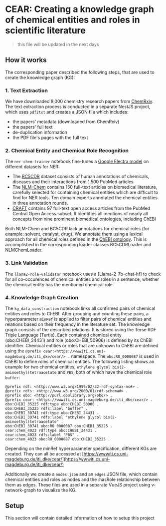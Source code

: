 # CEAR: Creating a knowledge graph of chemical entities and roles in scientific literature

> this file will be updated in the next days

## How it works
The corresponding paper described the following steps, that are used to create the knowledge graph (KG):

### 1. Text Extraction
We have downloaded 8,000 chemistry research papers from [ChemRxiv](https://chemrxiv.org/). The text extraction process is conducted in a separate NestJS project, which uses `pdf2txt` and creates a JSON file which includes:
- the papers' metadata (downloaded from ChemRxiv)
- the papers' full text
- de-duplication information
- the PDF file's pages with the full text

### 2. Chemical Entity and Chemical Role Recognition
The `ner-chem-trainer` notebook fine-tunes a [Google Electra model](https://huggingface.co/google/electra-base-discriminator) on different datasets for NER:

- The [BC5CDR](https://github.com/JHnlp/BioCreative-V-CDR-Corpus) dataset consists of human annotations of chemicals, diseases and their
interactions from 1,500 PubMed articles
- The [NLM-Chem](https://ftp.ncbi.nlm.nih.gov/pub/lu/NLMChem/) contains 150 full-text articles on biomedical literature, carefully
selected for containing chemical entities which are difficult to find for NER tools. Ten
domain experts annotated the chemical entities in three annotation rounds.
- [CRAFT](https://github.com/JHnlp/BioCreative-V-CDR-Corpus) contains 97 full-text open access articles from the PubMed Central
Open Access subset. It identifies all mentions of nearly all concepts from nine prominent
biomedical ontologies, including ChEBI

Both NLM-Chem and BC5CDR lack annotations for chemical roles (for example: solvent, catalyst, drug). We annotate them using a lexical approach for all chemical roles defined in the [ChEBI ontology](https://www.ebi.ac.uk/chebi/). This is accomplished in the corresponding loader classes BC5CDRLoader and NLMChemLoader.

### 3. Link Validation
The `llama2-role-validator` notebook uses a [Llama-2-7b-chat-hf] to check for all co-occurences of chemical entities and roles in a sentence, whether the chemical entity has the mentioned chemical role.

### 4. Knowledge Graph Creation
The `kg_data_construction` notebook links all confirmed pairs of chemical entities and roles to ChEBI. After grouping and counting these pairs, a hyperparameter `minRef` is applied to filter pairs of chemical entities and relations based on their frequency in the literature set. The knowledge graph consists of the described relations. It is stored using the Terse RDF Triple Language (Turtle). Each contained chemical entity (obo:CHEBI_24431) and role (obo:CHEBI_50906) is defined by its ChEBI identifier. Chemical entities or roles that are unknown to ChEBI are defined using the `@prefix cear:<https://wwwiti.cs.uni-magdeburg.de/iti_dke/cear/> .` namespace. The `obo:RO_0000087` is used in ChEBI to define roles of chemical entities. The following listing shows an example for two chemical entities, `ethylene glycol bis(2-aminoethyl)tetraacetate` and `PBS`, both of which have the chemical role `buffer`:

```turtle
@prefix rdf: <http://www.w3.org/1999/02/22-rdf-syntax-ns#> .
@prefix rdfs: <http://www.w3.org/2000/01/rdf-schema#> .
@prefix obo: <http://purl.obolibrary.org/obo/> .
@prefix cear: <https://wwwiti.cs.uni-magdeburg.de/iti_dke/cear/> .
obo:CHEBI_35225 rdf:type obo:CHEBI_50906 .
obo:CHEBI_35225 rdfs:label "buffer" .
obo:CHEBI_30741 rdf:type obo:CHEBI_24431 .
obo:CHEBI_30741 rdfs:label "ethylene glycol bis(2-aminoethyl)tetraacetate" .
obo:CHEBI_30741 obo:RO_0000087 obo:CHEBI_35225 .
cear:chem_4023 rdf:type obo:CHEBI_24431 .
cear:chem_4023 rdfs:label "PBS" .
cear:chem_4023 obo:RO_0000087 obo:CHEBI_35225 .
```

Depending on the minRef hyperparameter specification, different KGs are created. They can all be accessed at [https://wwwiti.cs.uni-magdeburg.de/iti_dke/cear/](https://wwwiti.cs.uni-magdeburg.de/iti_dke/cear/)


Additionally we create a `nodes.json` and an `edges` JSON file, which contain chemical entities and roles as nodes and the :hasRole relationship between them as edges. These files are used in a separate VueJS project using v-network-graph to visualize the KG.


## Setup
This section will contain detailed information of how to setup this project
